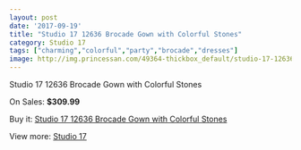 ```yaml
---
layout: post
date: '2017-09-19'
title: "Studio 17 12636 Brocade Gown with Colorful Stones"
category: Studio 17
tags: ["charming","colorful","party","brocade","dresses"]
image: http://img.princessan.com/49364-thickbox_default/studio-17-12636-brocade-gown-with-colorful-stones.jpg
---
```

Studio 17 12636 Brocade Gown with Colorful Stones

On Sales: **$309.99**
<a href="https://www.princessan.com/en/studio-17/22298-studio-17-12636-brocade-gown-with-colorful-stones.html"><amp-img layout="responsive" width="600" height="600" src="//img.princessan.com/49364-thickbox_default/studio-17-12636-brocade-gown-with-colorful-stones.jpg" alt="Studio 17 12636 Brocade Gown with Colorful Stones 0" /></a>
<a href="https://www.princessan.com/en/studio-17/22298-studio-17-12636-brocade-gown-with-colorful-stones.html"><amp-img layout="responsive" width="600" height="600" src="//img.princessan.com/49365-thickbox_default/studio-17-12636-brocade-gown-with-colorful-stones.jpg" alt="Studio 17 12636 Brocade Gown with Colorful Stones 1" /></a>

Buy it: [Studio 17 12636 Brocade Gown with Colorful Stones](https://www.princessan.com/en/studio-17/22298-studio-17-12636-brocade-gown-with-colorful-stones.html "Studio 17 12636 Brocade Gown with Colorful Stones")

View more: [Studio 17](https://www.princessan.com/en/62-studio-17 "Studio 17")